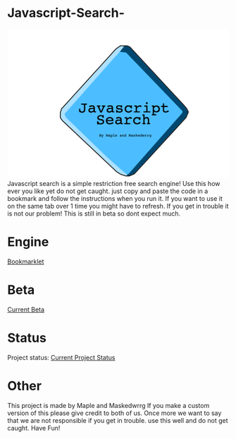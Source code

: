 # Javascript-Search-
![Logog](https://github.com/MapleAlt/Javascript-Search-/blob/main/Engine-Logo.png)
Javascript search is a simple restriction free search engine! Use this how ever you like yet do not get caught. just copy and paste the code in a bookmark and follow the instructions when you run it. If you want to use it on the same tab over 1 time you might have to refresh. If you get in trouble it is not our problem! This is still in beta so dont expect much. 
# Engine
[Bookmarklet](https://github.com/MapleAlt/Javascript-Search-/blob/main/Engine.js)
# Beta
[Current Beta](https://github.com/MapleAlt/Javascript-Search-/blob/main/Beta.js)

# Status

Project status: [Current Project Status](https://github.com/MapleAlt/Javascript-Search-/blob/main/Status)

# Other

This project is made by Maple and Maskedwrrg If you make a custom version of this please give credit to both of us.
Once more we want to say that we are not responsible if you get in trouble.
use this well and do not get caught.
Have Fun!
